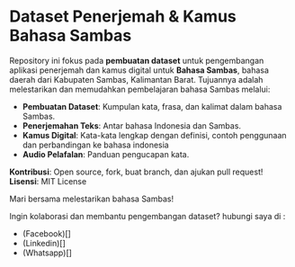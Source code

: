 # Dataset Penerjemah & Kamus Bahasa Sambas

Repository ini fokus pada **pembuatan dataset** untuk pengembangan aplikasi penerjemah dan kamus digital untuk **Bahasa Sambas**, bahasa daerah dari Kabupaten Sambas, Kalimantan Barat. Tujuannya adalah melestarikan dan memudahkan pembelajaran bahasa Sambas melalui:  
- **Pembuatan Dataset**: Kumpulan kata, frasa, dan kalimat dalam bahasa Sambas.  
- **Penerjemahan Teks**: Antar bahasa Indonesia dan Sambas.  
- **Kamus Digital**: Kata-kata lengkap dengan definisi, contoh penggunaan dan perbandingan ke bahasa indonesia
- **Audio Pelafalan**: Panduan pengucapan kata.  

**Kontribusi**: Open source, fork, buat branch, dan ajukan pull request!  
**Lisensi**: MIT License  

Mari bersama melestarikan bahasa Sambas!

Ingin kolaborasi dan membantu pengembangan dataset? hubungi saya di : 

- (Facebook)[]
- (Linkedin)[]
- (Whatsapp)[]
